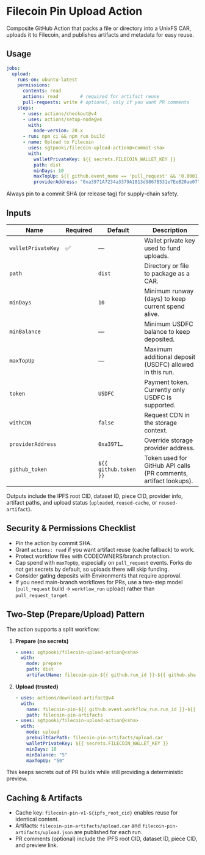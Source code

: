 # Filecoin Pin Upload Action

Composite GitHub Action that packs a file or directory into a UnixFS CAR, uploads it to Filecoin, and publishes artifacts and metadata for easy reuse.

## Usage

```yaml
jobs:
  upload:
    runs-on: ubuntu-latest
    permissions:
      contents: read
      actions: read        # required for artifact reuse
      pull-requests: write # optional, only if you want PR comments
    steps:
      - uses: actions/checkout@v4
      - uses: actions/setup-node@v4
        with:
          node-version: 20.x
      - run: npm ci && npm run build
      - name: Upload to Filecoin
        uses: sgtpooki/filecoin-upload-action@<commit-sha>
        with:
          walletPrivateKey: ${{ secrets.FILECOIN_WALLET_KEY }}
          path: dist
          minDays: 10
          maxTopUp: ${{ github.event_name == 'pull_request' && '0.0001' || '0.01' }}
          providerAddress: "0xa3971A7234a3379A1813d9867B531e7EeB20ae07"
```

Always pin to a commit SHA (or release tag) for supply-chain safety.

## Inputs

| Name | Required | Default | Description |
| --- | --- | --- | --- |
| `walletPrivateKey` | ✅ | — | Wallet private key used to fund uploads. |
| `path` | | `dist` | Directory or file to package as a CAR. |
| `minDays` | | `10` | Minimum runway (days) to keep current spend alive. |
| `minBalance` | | — | Minimum USDFC balance to keep deposited. |
| `maxTopUp` | | — | Maximum additional deposit (USDFC) allowed in this run. |
| `token` | | `USDFC` | Payment token. Currently only USDFC is supported. |
| `withCDN` | | `false` | Request CDN in the storage context. |
| `providerAddress` | | `0xa3971…` | Override storage provider address. |
| `github_token` | | `${{ github.token }}` | Token used for GitHub API calls (PR comments, artifact lookups). |

Outputs include the IPFS root CID, dataset ID, piece CID, provider info, artifact paths, and upload status (`uploaded`, `reused-cache`, or `reused-artifact`).

## Security & Permissions Checklist

- Pin the action by commit SHA.
- Grant `actions: read` if you want artifact reuse (cache fallback) to work.
- Protect workflow files with CODEOWNERS/branch protection.
- Cap spend with `maxTopUp`, especially on `pull_request` events. Forks do not get secrets by default, so uploads there will skip funding.
- Consider gating deposits with Environments that require approval.
- If you need main-branch workflows for PRs, use a two-step model (`pull_request` build → `workflow_run` upload) rather than `pull_request_target`.

## Two-Step (Prepare/Upload) Pattern

The action supports a split workflow:

1. **Prepare (no secrets)**
   ```yaml
   - uses: sgtpooki/filecoin-upload-action@<sha>
     with:
       mode: prepare
       path: dist
       artifactName: filecoin-pin-${{ github.run_id }}-${{ github.sha }}
   ```

2. **Upload (trusted)**
   ```yaml
   - uses: actions/download-artifact@v4
     with:
       name: filecoin-pin-${{ github.event.workflow_run.run_id }}-${{ github.event.workflow_run.head_sha }}
       path: filecoin-pin-artifacts
   - uses: sgtpooki/filecoin-upload-action@<sha>
     with:
       mode: upload
       prebuiltCarPath: filecoin-pin-artifacts/upload.car
       walletPrivateKey: ${{ secrets.FILECOIN_WALLET_KEY }}
       minDays: 10
       minBalance: "5"
       maxTopUp: "50"
   ```

This keeps secrets out of PR builds while still providing a deterministic preview.

## Caching & Artifacts

- Cache key: `filecoin-pin-v1-${ipfs_root_cid}` enables reuse for identical content.
- Artifacts: `filecoin-pin-artifacts/upload.car` and `filecoin-pin-artifacts/upload.json` are published for each run.
- PR comments (optional) include the IPFS root CID, dataset ID, piece CID, and preview link.
